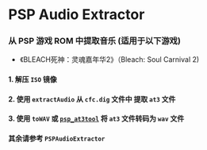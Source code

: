 # PSP Audio Extractor

### 从 PSP 游戏 ROM 中提取音乐 (适用于以下游戏)

- 《BLEACH死神：灵魂嘉年华2》（Bleach: Soul Carnival 2)

#### 1. 解压 `ISO` 镜像

#### 2. 使用 `extractAudio` 从 `cfc.dig` 文件中 提取 `at3` 文件

#### 3. 使用 `toWAV` 或 [`psp_at3tool`](https://github.com/scx567888/ATRAC-Codec-TOOL) 将 `at3` 文件转码为 `wav` 文件

#### 其余请参考 `PSPAudioExtractor`
